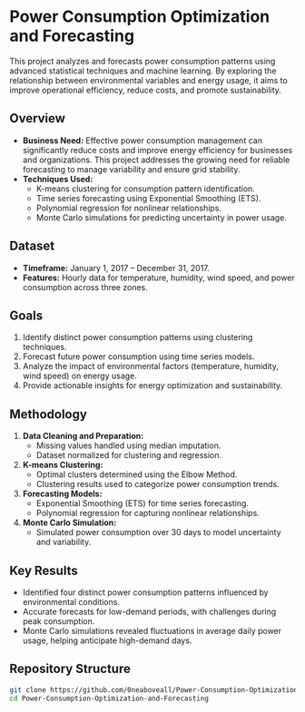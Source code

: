 # Power Consumption Optimization and Forecasting

This project analyzes and forecasts power consumption patterns using advanced statistical techniques and machine learning. By exploring the relationship between environmental variables and energy usage, it aims to improve operational efficiency, reduce costs, and promote sustainability.

## Overview

- **Business Need:** Effective power consumption management can significantly reduce costs and improve energy efficiency for businesses and organizations. This project addresses the growing need for reliable forecasting to manage variability and ensure grid stability.
- **Techniques Used:**
  - K-means clustering for consumption pattern identification.
  - Time series forecasting using Exponential Smoothing (ETS).
  - Polynomial regression for nonlinear relationships.
  - Monte Carlo simulations for predicting uncertainty in power usage.

## Dataset

- **Timeframe:** January 1, 2017 – December 31, 2017.
- **Features:** Hourly data for temperature, humidity, wind speed, and power consumption across three zones.

## Goals

1. Identify distinct power consumption patterns using clustering techniques.
2. Forecast future power consumption using time series models.
3. Analyze the impact of environmental factors (temperature, humidity, wind speed) on energy usage.
4. Provide actionable insights for energy optimization and sustainability.

## Methodology

1. **Data Cleaning and Preparation:**
   - Missing values handled using median imputation.
   - Dataset normalized for clustering and regression.
2. **K-means Clustering:**
   - Optimal clusters determined using the Elbow Method.
   - Clustering results used to categorize power consumption trends.
3. **Forecasting Models:**
   - Exponential Smoothing (ETS) for time series forecasting.
   - Polynomial regression for capturing nonlinear relationships.
4. **Monte Carlo Simulation:**
   - Simulated power consumption over 30 days to model uncertainty and variability.

## Key Results

- Identified four distinct power consumption patterns influenced by environmental conditions.
- Accurate forecasts for low-demand periods, with challenges during peak consumption.
- Monte Carlo simulations revealed fluctuations in average daily power usage, helping anticipate high-demand days.

## Repository Structure

   ```bash
   git clone https://github.com/0neaboveall/Power-Consumption-Optimization-and-Forecasting.git
   cd Power-Consumption-Optimization-and-Forecasting

